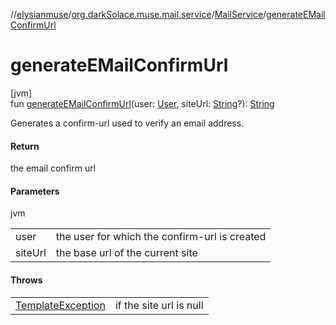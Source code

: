 //[elysianmuse](../../../index.md)/[org.darkSolace.muse.mail.service](../index.md)/[MailService](index.md)/[generateEMailConfirmUrl](generate-e-mail-confirm-url.md)

# generateEMailConfirmUrl

[jvm]\
fun [generateEMailConfirmUrl](generate-e-mail-confirm-url.md)(user: [User](../../org.darkSolace.muse.user.model/-user/index.md), siteUrl: [String](https://kotlinlang.org/api/latest/jvm/stdlib/kotlin/-string/index.html)?): [String](https://kotlinlang.org/api/latest/jvm/stdlib/kotlin/-string/index.html)

Generates a confirm-url used to verify an email address.

#### Return

the email confirm url

#### Parameters

jvm

| | |
|---|---|
| user | the user for which the confirm-url is created |
| siteUrl | the base url of the current site |

#### Throws

| | |
|---|---|
| [TemplateException](../../org.darkSolace.muse.mail.exception/-template-exception/index.md) | if the site url is null |
